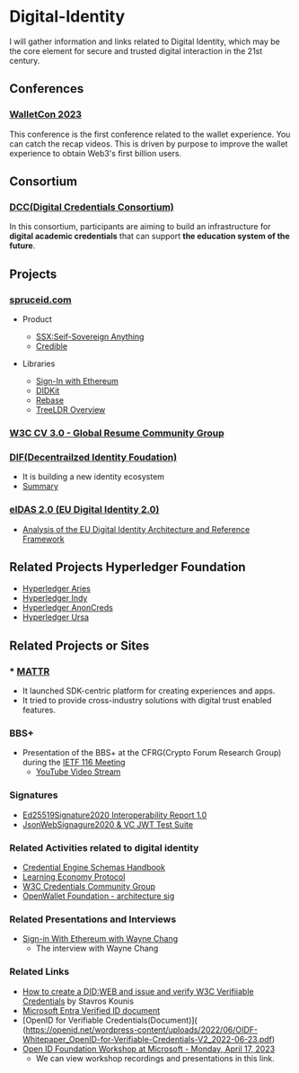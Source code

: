 # Digital-Identity

I will gather information and links related to Digital Identity, which may be the core element for secure and trusted digital interaction in the 21st century. 


## Conferences

### [WalletCon 2023](https://twitter.com/WalletCon_)

This conference is the first conference related to the wallet experience. You can catch the recap videos. 
This is driven by purpose to improve the wallet experience to obtain Web3's first billion users.

## Consortium

### [DCC(Digital Credentials Consortium)](https://digitalcredentials.mit.edu)

In this consortium, participants are aiming to build an infrastructure for **digital academic credentials** that can support **the education system of the future**. 


## Projects

### [spruceid.com](https://spruceid.com)
* Product
  - [SSX:Seif-Sovereign Anything](https://spruceid.com/ssx)
  - [Credible](https://spruceid.com/credible)
* Libraries

  - [Sign-In with Ethereum](https://docs.login.xyz)
  - [DIDKit](https://spruceid.dev/didkit/ditkit)
  - [Rebase](https://spruceid.dev/rebase/rebase)
  - [TreeLDR Overview](https://spruceid.dev/treeldr/treeldr-overview)
    
### [W3C CV 3.0 - Global Resume Community Group](https://w3.org/community/cv3/)

### [DIF(Decentrailzed Identity Foudation)](https://identity.foundation/)
* It is building a new identity ecosystem
* [Summary](./DIF/README.md)

### [eIDAS 2.0 (EU Digital Identity 2.0)](https://digital-strategy.ec.europa.eu/en/policies/eidas-regulation)
* [Analysis of the EU Digital Identity Architecture and Reference Framework](https://www.evernym.com/blog/eu-digital-identity/)


## Related Projects Hyperledger Foundation
* [Hyperledger Aries](https://www.hyperledger.org/use/aries)
* [Hyperledger Indy](https://www.hyperledger.org/use/hyperledger-indy)
* [Hyperledger AnonCreds](https://www.hyperledger.org/use/anoncreds)
* [Hyperledger Ursa](https://www.hyperledger.org/use/ursa)


## Related Projects or Sites

### * [MATTR](https://mattr.global/)
* It launched SDK-centric platform for creating experiences and apps. 
* It tried to provide cross-industry solutions with digital trust enabled features.


### BBS+ 

* Presentation of the BBS+ at the CFRG(Crypto Forum Research Group) during the [IETF 116 Meeting](https://datatracker.ietf.org/meeting/116/proceedings/)
  - [YouTube Video Stream](https://www.youtube.com/watch?v=GZRb-w-xxtY)


### Signatures

* [Ed25519Signature2020 Interoperability Report 1.0](https://w3c-ccg.github.io/di-ed25519-test-suite/#conformance)
* [JsonWebSignagure2020 & VC JWT Test Suite](https://github.com/decentralized-identity/JWS-Test-Suite)

### Related Activities related to digital identity

* [Credential Engine Schemas Handbook](credreg.net/ctdl/handbook#transfervalue)
* [Learning Economy Protocol](docs.learncard.com/get-started/welcome) 
* [W3C Credentials Community Group](w3c-ccg.github.io/meetings/)
* [OpenWallet Foundation - architecture sig](github.com/openwallet-foundation/architecture-sig)


### Related Presentations and Interviews

* [Sign-in With Ethereum with Wayne Chang](https://www.youtube.com/watch?v=VHwzE6mVm_s)
   - The interview with Wayne Chang
   
### Related Links

* [How to create a DID:WEB and issue and verify W3C Verifiiable Credentials](https://medium.com/@skounis/how-to-create-a-did-web-and-issue-and-verify-w3c-verifiable-credentials-bcd5215e378d) by Stavros Kounis
* [Microsoft Entra Verified ID document](https://learn.microsoft.com/en-us/azure/active-directory/verifiable-credentials/)
* [OpenID for Verifiable Credentials(Document)](
(https://openid.net/wordpress-content/uploads/2022/06/OIDF-Whitepaper_OpenID-for-Verifiable-Credentials-V2_2022-06-23.pdf)
* [Open ID Foundation Workshop at Microsoft - Monday, April 17, 2023](https://openid.net/workshops/workshop-at-microsoft-april-17-2023/)
   - We can view workshop recordings and presentations in this link.
